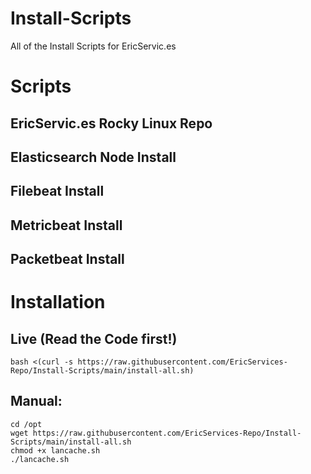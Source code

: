 # Install-Scripts
All of the Install Scripts for EricServic.es  

# Scripts
## EricServic.es Rocky Linux Repo  
## Elasticsearch Node Install  
## Filebeat Install  
## Metricbeat Install  
## Packetbeat Install  

# Installation  
## Live (Read the Code first!)  
    bash <(curl -s https://raw.githubusercontent.com/EricServices-Repo/Install-Scripts/main/install-all.sh)  

## Manual:  
    cd /opt  
    wget https://raw.githubusercontent.com/EricServices-Repo/Install-Scripts/main/install-all.sh
    chmod +x lancache.sh
    ./lancache.sh  
